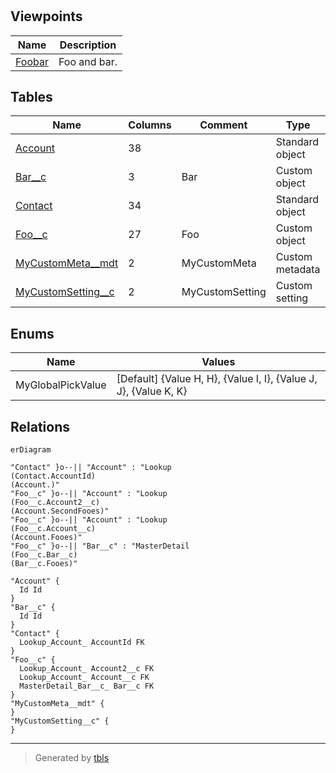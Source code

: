 # 

## Viewpoints

| Name | Description |
| ---- | ----------- |
| [Foobar](viewpoint-0.md) | Foo and bar. |

## Tables

| Name | Columns | Comment | Type | Labels |
| ---- | ------- | ------- | ---- | ------ |
| [Account](Account.md) | 38 |  | Standard object |  |
| [Bar__c](Bar__c.md) | 3 | Bar | Custom object | `A_Permissions:-R--/--` `My_Permissions:-R--/--` |
| [Contact](Contact.md) | 34 |  | Standard object |  |
| [Foo__c](Foo__c.md) | 27 | Foo | Custom object | `A_Permissions:CRUD/VM` `My_Permissions:CRUD/VM` |
| [MyCustomMeta__mdt](MyCustomMeta__mdt.md) | 2 | MyCustomMeta | Custom metadata |  |
| [MyCustomSetting__c](MyCustomSetting__c.md) | 2 | MyCustomSetting | Custom setting |  |

## Enums

| Name | Values |
| ---- | ------- |
| MyGlobalPickValue | [Default] {Value H, H}, {Value I, I}, {Value J, J}, {Value K, K} |

## Relations

```mermaid
erDiagram

"Contact" }o--|| "Account" : "Lookup
(Contact.AccountId)
(Account.)"
"Foo__c" }o--|| "Account" : "Lookup
(Foo__c.Account2__c)
(Account.SecondFooes)"
"Foo__c" }o--|| "Account" : "Lookup
(Foo__c.Account__c)
(Account.Fooes)"
"Foo__c" }o--|| "Bar__c" : "MasterDetail
(Foo__c.Bar__c)
(Bar__c.Fooes)"

"Account" {
  Id Id
}
"Bar__c" {
  Id Id
}
"Contact" {
  Lookup_Account_ AccountId FK
}
"Foo__c" {
  Lookup_Account_ Account2__c FK
  Lookup_Account_ Account__c FK
  MasterDetail_Bar__c_ Bar__c FK
}
"MyCustomMeta__mdt" {
}
"MyCustomSetting__c" {
}
```

---

> Generated by [tbls](https://github.com/k1LoW/tbls)
